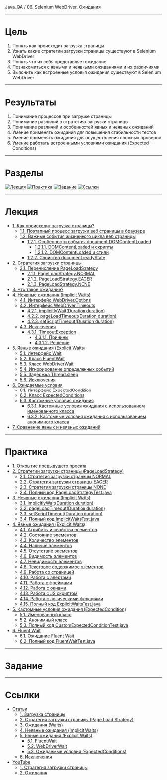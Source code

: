 Java_QA / 06. Selenium WebDriver. Ожидания

***

# Цель

1. Понять как происходит загрузка страницы
2. Узнать какие стратегии загрузки страницы существуют в Selenium WebDriver
3. Понять что из себя представляет ожидание
4. Познакомиться с явными и неявными ожиданиями и их различиями
5. Выяснить как встроенные условия ожидания существуют в Selenium WebDriver

***

# Результаты

1. Понимание процессов при загрузке страницы
2. Понимание различий в стратегиях загрузки страницы
3. Понимание различий и особенностей явных и неявных ожиданий   
4. Умение применять ожидания для повышения стабильности тестов
5. Умение применять ожидания для осуществления сложных проверок   
6. Умение работать встроенными условиями ожидания (Expected Conditions)

***

# Разделы

[![Лекция](https://img.shields.io/badge/-Лекция-ee99ff)](1.%20Лекция.md)
[![Практика](https://img.shields.io/badge/-Практика-aaffaa)](2.%20Практика.md)
[![Задание](https://img.shields.io/badge/-Задание-99ffee)](3.%20Задание.md)
[![Ссылки](https://img.shields.io/badge/-Ссылки-ffee99)](4.%20Ссылки.md)

***

# Лекция 

* [1. Как происходит загрузка страницы?](#1-как-происходит-загрузка-страницы)
    * [1.1. Поэтапный процесс загрузки веб страницы в браузере](#11-поэтапный-процесс-загрузки-веб-страницы-в-браузере)
    * [1.2. Важные события жизненного цикла веб страницы](#12-важные-события-жизненного-цикла-веб-страницы)
        * [1.2.1. Особенности события document.DOMContentLoaded](#121-особенности-события-documentdomcontentloaded)
            * [1.2.1.1. DOMContentLoaded и скрипты](#1211-domcontentloaded-и-скрипты)
            * [1.2.1.2. DOMContentLoaded и стили](#1212-domcontentloaded-и-стили)
        * [1.2.2. Свойство document.readyState](#122-свойство-documentreadystate)
* [2. Стратегия загрузки страницы](#2-стратегия-загрузка-страницы)
    * [2.1. Перечисление PageLoadStrategy](#21-перечисление-pageloadstrategy)
        * [2.1.1. PageLoadStrategy.NORMAL](#211-pageloadstrategynormal)
        * [2.1.2. PageLoadStrategy.EAGER](#212-pageloadstrategyeager)
        * [2.1.3. PageLoadStrategy.NONE](#213-pageloadstrategynone)
* [3. Что такое ожидание?](#3-что-такое-ожидание)
* [4. Неявные ожидания (Implicit Waits)](#4-неявные-ожидания-implicit-waits)
    * [4.1. Интерфейс WebDriver.Options](#41-интерфейс-webdriveroptions)
    * [4.2. Интерфейс WebDriver.Timeouts](#42-интерфейс-webdrivertimeouts)
        * [4.2.1. implicitlyWait(Duration duration)](#421-implicitlywaitduration-duration)
        * [4.2.2. pageLoadTimeout(Duration duration)](#422-pageloadtimeoutduration-duration)
        * [4.2.3. setScriptTimeout(Duration duration)](#423-setscripttimeoutduration-duration)
    * [4.3. Исключения](#43-исключения)
        * [4.3.1. TimeoutException](#431-timeoutexception)
            * [4.3.1.1. Причины](#4311-причины)
            * [4.3.1.2. Решение](#4312-решение)
* [5. Явные ожидания (Explicit Waits)](#5-Явные-ожидания-(Explicit-Waits))
    * [5.1. Интерфейс Wait](#51-интерфейс-wait)
    * [5.2. Класс FluentWait](#52-класс-fluentwait)
    * [5.3. Класс WebDriverWait](#53-класс-webdriverwait)
    * [5.4. Игнорирование определенных событий](#54-игнорирование-определенных-событий)
    * [5.5. Задержка Thread.sleep](#55-задержка-threadsleep)
    * [5.6. Исключения](#56-исключения)
* [6. Ожидаемые условия](#6-Ожидаемые-условия)
    * [6.1. Интерфейс ExpectedCondition](#61-интерфейс-expectedcondition)
    * [6.2. Класс ExpectedConditions](#62-класс-expectedconditions)
    * [6.3. Кастомные условия ожидания](#63-кастомные-условия-ожидания)
        * [6.3.1. Кастомные условия ожидания с использованием именованного класса](#631-кастомные-условия-ожидания-с-использованием-именованного-класса)
        * [6.3.2. Кастомные условия ожидания с использованием анонимного класса](#632-кастомные-условия-ожидания-с-использованием-анонимного-класса)
* [7. Сравнение явных и неявных ожиданий](#7-Сравнение-явных-и-неявных-ожиданий)

***

# Практика

* [1. Открытие предыдущего проекта](#1-открытие-предыдущего-проекта)
* [2. Стратегии загрузки страницы (PageLoadStrategy)](#2-Стратегии-загрузки-страницы-(PageLoadStrategy))
    * [2.1. Стратегия загрузки страницы NORMAL](#21-стратегия-загрузки-страницы-normal)
    * [2.2. Стратегия загрузки страницы EAGER](#22-стратегия-загрузки-страницы-eager)
    * [2.3. Стратегия загрузки страницы NONE](#23-стратегия-загрузки-страницы-none)
    * [2.4. Полный код PageLoadStrategyTest.java](#24-полный-код-pageloadstrategytestjava)
* [3. Неявные ожидания (Implicit Waits)](#3-Неявные-ожидания-(Implicit-Waits))
    * [3.1. implicitlyWait(Duration duration)](#31-implicitlywaitduration-duration)
    * [3.2. pageLoadTimeout(Duration duration)](#32-pageloadtimeoutduration-duration)
    * [3.3. setScriptTimeout(Duration duration)](#33-setscripttimeoutduration-duration)
    * [3.4. Полный код ImplicitWaitsTest.java](#34-полный-код-implicitwaitstestjava)
* [4. Явные ожидания (Explicit Waits)](#4-явные-ожидания-explicit-waits)
    * [4.1. Атрибуты и свойства элементов](#41-атрибуты-и-свойства-элементов)
    * [4.2. Состояние элементов](#42-состояние-элементов)
    * [4.3. Количество элементов](#43-количество-элементов)
    * [4.4. Наличие элементов](#44-наличие-элементов)
    * [4.5. Отсутствие элементов](#45-отсутствие-элементов)
    * [4.6. Видимость элементов](#46-видимость-элементов)
    * [4.7. Невидимость элементов](#47-невидимость-элементов)
    * [4.8. Текстовое содержимое элементов](#48-текстовое-содержимое-элементов)
    * [4.9. Работа со страницей](#49-работа-со-страницей)
    * [4.10. Работа с алертами](#410-работа-с-алертами)
    * [4.11. Работа с фреймами](#411-работа-с-фреймами)
    * [4.12. Работа с окнами](#412-работа-с-окнами)
    * [4.13. Работа с JS скриптом](#413-работа-с-js-скриптом)
    * [4.14. Работа с логическими функциями](#414-работа-с-логическими-функциями)
    * [4.15. Полный код ExplicitWaitsTest.java](#415-полный-код-explicitwaitstestjava)
* [5. Кастомные условия ожидания (ExpectedCondition)](#5-Кастомные-условия-ожидания-(ExpectedCondition))
    * [5.1. Именованный класс](#51-именованный-класс)
    * [5.2. Анонимный класс](#52-анонимный-класс)
    * [5.3. Полный код CustomExpectedConditionTest.java](#53-полный-код-customexpectedconditiontestjava)
* [6. Fluent Wait](#6-fluent-wait)
    * [6.1. Ожидание Fluent Wait](#61-ожидание-fluent-wait)
    * [6.2. Полный код FluentWaitTest.java](#62-полный-код-fluentwaittestjava)

***

# Задание

***

# Ссылки

* [Статьи](#статьи)
    * [1. Загрузка страницы](#1-загрузка-страницы)
    * [2. Стратегия загрузки страницы (Page Load Strategy)](#2-стратегия-загрузки-страницы-page-load-strategy)
    * [3. Ожидания (Waits)](#3-ожидания-waits)
    * [4. Неявные ожидания (Implicit Waits)](#4-неявные-ожидания-implicit-waits)
    * [5. Явные ожидания (Explicit Waits)](#5-явные-ожидания-explicit-waits)
        * [5.1. FluentWait](#51-fluentwait)
        * [5.2. WebDriverWait](#52-webdriverwait)
        * [5.3. Ожидаемые условия (ExpectedConditions)](#53-ожидаемые-условия-expectedconditions)
    * [6. Исключения](#6-исключения)
* [YouTube](#youtube)
    * [1. Стратегия загрузки страницы](#1-стратегия-загрузки-страницы)
    * [2. Ожидания](#2-ожидания)